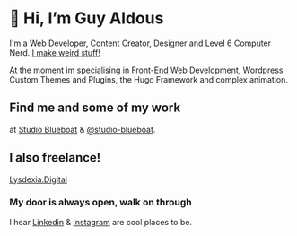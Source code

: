 # 👋 Hi, I’m Guy Aldous

I'm a Web Developer, Content Creator, Designer and Level 6 Computer Nerd. [I make weird stuff!](https://www.guyaldous.com/)

At the moment im specialising in Front-End Web Development, Wordpress Custom Themes and Plugins, the Hugo Framework and complex animation.

## Find me and some of my work 
at [Studio Blueboat](https://blueboat.com.au/services/digital/) & [@studio-blueboat](https://github.com/studio-blueboat).

## I also freelance!
[Lysdexia.Digital](https://lysdexia.digital)

### My door is always open, walk on through
I hear [Linkedin](https://www.linkedin.com/in/guy-aldous-691612146/) & [Instagram](https://www.instagram.com/guyaldous/) are cool places to be.
